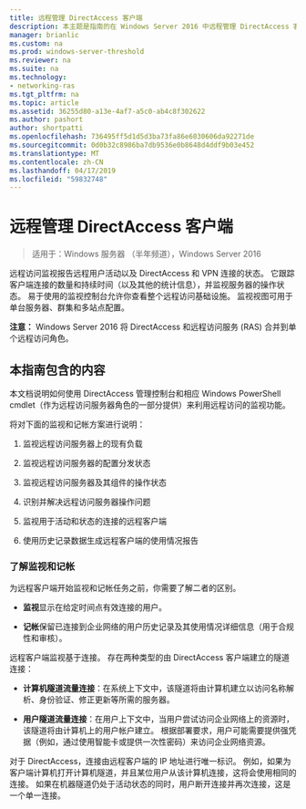 ```yaml
---
title: 远程管理 DirectAccess 客户端
description: 本主题是指南的在 Windows Server 2016 中远程管理 DirectAccess 客户端的一部分。
manager: brianlic
ms.custom: na
ms.prod: windows-server-threshold
ms.reviewer: na
ms.suite: na
ms.technology:
- networking-ras
ms.tgt_pltfrm: na
ms.topic: article
ms.assetid: 36255d80-a13e-4af7-a5c0-ab4c8f302622
ms.author: pashort
author: shortpatti
ms.openlocfilehash: 736495ff5d1d5d3ba73fa86e6030606da92271de
ms.sourcegitcommit: 0d0b32c8986ba7db9536e0b8648d4ddf9b03e452
ms.translationtype: MT
ms.contentlocale: zh-CN
ms.lasthandoff: 04/17/2019
ms.locfileid: "59832748"
---
```

# <a name="manage-directaccess-clients-remotely"></a>远程管理 DirectAccess 客户端

>适用于：Windows 服务器 （半年频道），Windows Server 2016

远程访问监视报告远程用户活动以及 DirectAccess 和 VPN 连接的状态。 它跟踪客户端连接的数量和持续时间（以及其他的统计信息），并监视服务器的操作状态。 易于使用的监视控制台允许你查看整个远程访问基础设施。 监视视图可用于单台服务器、群集和多站点配置。  
  
**注意：** Windows Server 2016 将 DirectAccess 和远程访问服务 (RAS) 合并到单个远程访问角色。  
  
## <a name="in-this-guide"></a>本指南包含的内容  
本文档说明如何使用 DirectAccess 管理控制台和相应 Windows PowerShell cmdlet（作为远程访问服务器角色的一部分提供）来利用远程访问的监视功能。  
  
将对下面的监视和记帐方案进行说明：  
  
1.  监视远程访问服务器上的现有负载  
  
2.  监视远程访问服务器的配置分发状态  
  
3.  监视远程访问服务器及其组件的操作状态  
  
4.  识别并解决远程访问服务器操作问题  
  
5.  监视用于活动和状态的连接的远程客户端  
  
6.  使用历史记录数据生成远程客户端的使用情况报告  
  
### <a name="understand-monitoring-and-accounting"></a>了解监视和记帐  
为远程客户端开始监视和记帐任务之前，你需要了解二者的区别。  
  
-   **监视**显示在给定时间点有效连接的用户。  
  
-   **记帐**保留已连接到企业网络的用户历史记录及其使用情况详细信息（用于合规性和审核）。  
  
远程客户端监视基于连接。 存在两种类型的由 DirectAccess 客户端建立的隧道连接：  
  
-   **计算机隧道流量连接**：在系统上下文中，该隧道将由计算机建立以访问名称解析、身份验证、修正更新等所需的服务器。  
  
-   **用户隧道流量连接**：在用户上下文中，当用户尝试访问企业网络上的资源时，该隧道将由计算机上的用户帐户建立。 根据部署要求，用户可能需要提供强凭据（例如，通过使用智能卡或提供一次性密码）来访问企业网络资源。  
  
对于 DirectAccess，连接由远程客户端的 IP 地址进行唯一标识。 例如，如果为客户端计算机打开计算机隧道，并且某位用户从该计算机连接，这将会使用相同的连接。 如果在机器隧道仍处于活动状态的同时，用户断开连接并再次连接，这是一个单一连接。  
  


